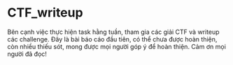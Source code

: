 # CTF_writeup
Bên cạnh việc thực hiện task hằng tuần, tham gia các giải CTF và writeup các challenge. Đây là bài báo cáo đầu tiên, có thể chưa được hoàn thiện, còn nhiều thiếu sót, mong được mọi người góp ý để hoàn thiện. Cảm ơn mọi người đã đọc!
